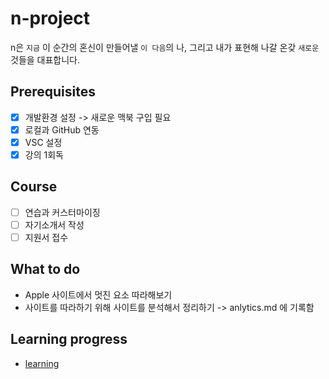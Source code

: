 # n-project

n은 `지금` 이 순간의 혼신이 만들어낼 `이 다음`의 나, 그리고 내가 표현해 나갈 온갖 `새로운` 것들을 대표합니다.

## Prerequisites
- [x] 개발환경 설정 -> 새로운 맥북 구입 필요
- [x] 로컬과 GitHub 연동
- [x] VSC 설정 
- [x] 강의 1회독

## Course
- [ ] 연습과 커스터마이징
- [ ] 자기소개서 작성
- [ ] 지원서 접수

## What to do
* Apple 사이트에서 멋진 요소 따라해보기
* 사이트를 따라하기 위해 사이트를 분석해서 정리하기 -> anlytics.md 에 기록함

## Learning progress
* [learning](./learning.md)